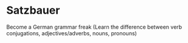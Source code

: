 # Satzbauer
Become a German grammar freak (Learn the difference between verb conjugations, adjectives/adverbs, nouns, pronouns)
